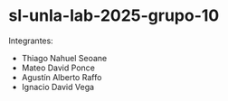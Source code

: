 # sl-unla-lab-2025-grupo-10

Integrantes:
- Thiago Nahuel Seoane
- Mateo David Ponce
- Agustín Alberto Raffo
- Ignacio David Vega
